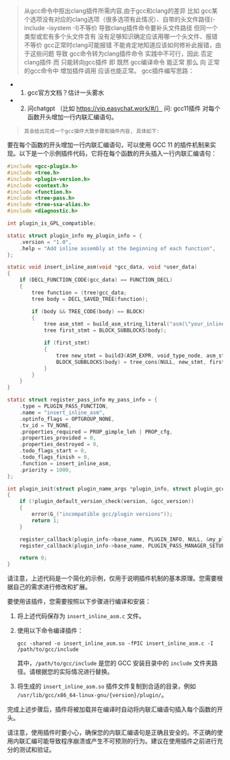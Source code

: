 > 从gcc命令中抠出clang插件所需内容,由于gcc和clang的差异 比如 gcc某个选项没有对应的clang选项（很多选项有此情况）、自带的头文件路径(-include -isystem -I)不等价 导致clang插件命令要补头文件路径 但同一个类型或宏有多个头文件含有 没有足够知识确定应该用哪一个头文件、报错不等价 gcc正常时clang可能报错 不能肯定地知道应该如何修补此报错，由于这些问题 导致 gcc命令转为clang插件命令 实践中不可行，因此 否定clang插件 而 只能转向gcc插件 即 既然 gcc编译命令 能正常 那么 向 正常的gcc命令中  增加插件调用 应该也能正常。
> gcc插件编写思路：
-   1. gcc官方文档？估计一头雾水
-   2. 问chatgpt （比如 https://vip.easychat.work/#/） 问: gcc11插件 对每个函数开头增加一行内联汇编语句。 
>     其会给出完成一个gcc插件大致步骤和插件内容, 具体如下:

要在每个函数的开头增加一行内联汇编语句，可以使用 GCC 11 的插件机制来实现。以下是一个示例插件代码，它将在每个函数的开头插入一行内联汇编语句：

```c
#include <gcc-plugin.h>
#include <tree.h>
#include <plugin-version.h>
#include <context.h>
#include <function.h>
#include <tree-pass.h>
#include <tree-ssa-alias.h>
#include <diagnostic.h>

int plugin_is_GPL_compatible;

static struct plugin_info my_plugin_info = {
    .version = "1.0",
    .help = "Add inline assembly at the beginning of each function",
};

static void insert_inline_asm(void *gcc_data, void *user_data)
{
    if (DECL_FUNCTION_CODE(gcc_data) == FUNCTION_DECL)
    {
        tree function = (tree)gcc_data;
        tree body = DECL_SAVED_TREE(function);

        if (body && TREE_CODE(body) == BLOCK)
        {
            tree asm_stmt = build_asm_string_literal("asm(\"your_inline_asm_code\");");
            tree first_stmt = BLOCK_SUBBLOCKS(body);

            if (first_stmt)
            {
                tree new_stmt = build3(ASM_EXPR, void_type_node, asm_stmt, NULL, NULL);
                BLOCK_SUBBLOCKS(body) = tree_cons(NULL, new_stmt, first_stmt);
            }
        }
    }
}

static struct register_pass_info my_pass_info = {
    .type = PLUGIN_PASS_FUNCTION,
    .name = "insert_inline_asm",
    .optinfo_flags = OPTGROUP_NONE,
    .tv_id = TV_NONE,
    .properties_required = PROP_gimple_leh | PROP_cfg,
    .properties_provided = 0,
    .properties_destroyed = 0,
    .todo_flags_start = 0,
    .todo_flags_finish = 0,
    .function = insert_inline_asm,
    .priority = 1000,
};

int plugin_init(struct plugin_name_args *plugin_info, struct plugin_gcc_version *version)
{
    if (!plugin_default_version_check(version, &gcc_version))
    {
        error(G_("incompatible gcc/plugin versions"));
        return 1;
    }

    register_callback(plugin_info->base_name, PLUGIN_INFO, NULL, &my_plugin_info);
    register_callback(plugin_info->base_name, PLUGIN_PASS_MANAGER_SETUP, NULL, &my_pass_info);

    return 0;
}
```

请注意，上述代码是一个简化的示例，仅用于说明插件机制的基本原理。您需要根据自己的需求进行修改和扩展。

要使用该插件，您需要按照以下步骤进行编译和安装：

1. 将上述代码保存为 `insert_inline_asm.c` 文件。
2. 使用以下命令编译插件：

   ```shell
   gcc -shared -o insert_inline_asm.so -fPIC insert_inline_asm.c -I /path/to/gcc/include
   ```

   其中，`/path/to/gcc/include` 是您的 GCC 安装目录中的 `include` 文件夹路径。请根据您的实际情况进行替换。
   
3. 将生成的 `insert_inline_asm.so` 插件文件复制到合适的目录，例如 `/usr/lib/gcc/x86_64-linux-gnu/{version}/plugin/`。

完成上述步骤后，插件将被加载并在编译时自动将内联汇编语句插入每个函数的开头。

请注意，使用插件时要小心，确保您的内联汇编语句是正确且安全的。不正确的使用内联汇编可能导致程序崩溃或产生不可预测的行为。建议在使用插件之前进行充分的测试和验证。
